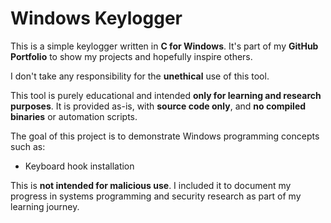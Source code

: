 # Windows Keylogger

This is a simple keylogger written in **C for Windows**. It's part of my **GitHub Portfolio** to show my projects and hopefully inspire others. 

I don't take any responsibility for the **unethical** use of this tool.

This tool is purely educational and intended **only for learning and research purposes**. It is provided as-is, with **source code only**, and **no compiled binaries** or automation scripts. 

The goal of this project is to demonstrate Windows programming concepts such as:
- Keyboard hook installation

This is **not intended for malicious use**. I included it to document my progress in systems programming and security research as part of my learning journey.
